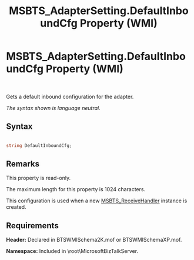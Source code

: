 ﻿---
title: MSBTS_AdapterSetting.DefaultInboundCfg Property (WMI)
TOCTitle: MSBTS_AdapterSetting.DefaultInboundCfg Property (WMI)
ms:assetid: 8f069e42-ad9b-46be-b1ac-5c41fa8d43a8
ms:mtpsurl: https://msdn.microsoft.com/en-us/library/Aa561341(v=BTS.80)
ms:contentKeyID: 51529637
ms.date: 08/30/2017
mtps_version: v=BTS.80
---

# MSBTS\_AdapterSetting.DefaultInboundCfg Property (WMI)

 

Gets a default inbound configuration for the adapter.

*The syntax shown is language neutral.*

## Syntax

```C#
  
string DefaultInboundCfg;  
```

## Remarks

This property is read-only.

The maximum length for this property is 1024 characters.

This configuration is used when a new [MSBTS\_ReceiveHandler](msbts-receivehandler-wmi.md) instance is created.

## Requirements

**Header:** Declared in BTSWMISchema2K.mof or BTSWMISchemaXP.mof.

**Namespace:** Included in \\root\\MicrosoftBizTalkServer.

